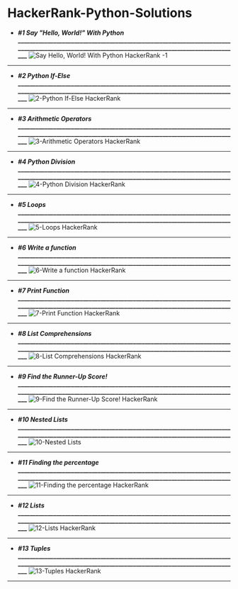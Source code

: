 # HackerRank-Python-Solutions
- **_#1 Say "Hello, World!" With Python_**
  **___________________________________________________________________________________________________________________________________________________**
![Say Hello, World! With Python  HackerRank -1](https://github.com/shubhankarahire/HackerRank-Python/assets/152575983/90b89194-5aa1-44c4-9e40-05440338a09c)
***********************************************************************************************************************************************************************************************************
- **_#2 Python If-Else_**
  **___________________________________________________________________________________________________________________________________________________**
  ![2-Python If-Else  HackerRank](https://github.com/shubhankarahire/HackerRank-Python/assets/152575983/bc969535-27db-4435-9cea-7b49f2dfccd9)
***********************************************************************************************************************************************************************************************************
- **_#3 Arithmetic Operators_**
  **___________________________________________________________________________________________________________________________________________________**
  ![3-Arithmetic Operators  HackerRank](https://github.com/shubhankarahire/HackerRank-Python/assets/152575983/a753faa9-a573-47aa-b08c-18e7b3837bd9)
***********************************************************************************************************************************************************************************************************
- **_#4 Python Division_**
  **___________________________________________________________________________________________________________________________________________________**
  ![4-Python Division  HackerRank](https://github.com/shubhankarahire/HackerRank-Python/assets/152575983/b90147b3-47f7-424f-b57c-ae37a866da0e)
***********************************************************************************************************************************************************************************************************
- **_#5 Loops_**
  **___________________________________________________________________________________________________________________________________________________**
  ![5-Loops  HackerRank](https://github.com/shubhankarahire/HackerRank-Python/assets/152575983/940822b4-1e52-4714-afc7-9322dc702ec9)
***********************************************************************************************************************************************************************************************************
- **_#6 Write a function_**
  **___________________________________________________________________________________________________________________________________________________**
  ![6-Write a function  HackerRank](https://github.com/shubhankarahire/HackerRank-Python/assets/152575983/23a960e4-9d52-4f63-a661-c89f14b000ce)
***********************************************************************************************************************************************************************************************************
- **_#7 Print Function_**
  **___________________________________________________________________________________________________________________________________________________**
  ![7-Print Function  HackerRank](https://github.com/shubhankarahire/HackerRank-Python/assets/152575983/c96d06bc-6632-49f6-9c0c-f60465128b26)
***********************************************************************************************************************************************************************************************************
- **_#8 List Comprehensions_**
  **___________________________________________________________________________________________________________________________________________________**
  ![8-List Comprehensions  HackerRank](https://github.com/shubhankarahire/HackerRank-Python/assets/152575983/ae08c66a-5ae3-434e-88d5-d616c357521a)
***********************************************************************************************************************************************************************************************************
- **_#9 Find the Runner-Up Score!_**
  **___________________________________________________________________________________________________________________________________________________**
  ![9-Find the Runner-Up Score!  HackerRank ](https://github.com/shubhankarahire/HackerRank-Python/assets/152575983/62ea02a8-b124-47f4-b93f-0416d6514bbf)
***********************************************************************************************************************************************************************************************************
- **_#10 Nested Lists_**
  **___________________________________________________________________________________________________________________________________________________**
  ![10-Nested Lists](https://github.com/shubhankarahire/HackerRank-Python/assets/152575983/b2bee6e0-63c6-47c9-9fb5-9877197bb322)
***********************************************************************************************************************************************************************************************************
- **_#11 Finding the percentage_**
  **___________________________________________________________________________________________________________________________________________________**
  ![11-Finding the percentage  HackerRank](https://github.com/shubhankarahire/HackerRank-Python/assets/152575983/302f63f1-dc98-4739-9591-e3c91e85a138)
***********************************************************************************************************************************************************************************************************
- **_#12 Lists_**
  **___________________________________________________________________________________________________________________________________________________**
  ![12-Lists  HackerRank](https://github.com/shubhankarahire/HackerRank-Python/assets/152575983/eeeb8d62-091c-4e51-99f0-5cbd0a1a201d)
***********************************************************************************************************************************************************************************************************
- **_#13 Tuples_**
  **___________________________________________________________________________________________________________________________________________________**
  ![13-Tuples  HackerRank](https://github.com/shubhankarahire/HackerRank-Python/assets/152575983/2855a610-229f-4aa5-9a08-8b9c8464e698)
***********************************************************************************************************************************************************************************************************
